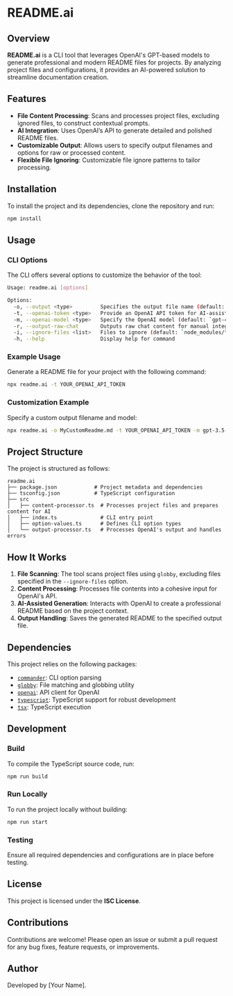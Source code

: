 # README.ai

## Overview

**README.ai** is a CLI tool that leverages OpenAI's GPT-based models to generate professional and modern README files for projects. By analyzing project files and configurations, it provides an AI-powered solution to streamline documentation creation.

## Features

- **File Content Processing**: Scans and processes project files, excluding ignored files, to construct contextual prompts.
- **AI Integration**: Uses OpenAI’s API to generate detailed and polished README files.
- **Customizable Output**: Allows users to specify output filenames and options for raw or processed content.
- **Flexible File Ignoring**: Customizable file ignore patterns to tailor processing.

## Installation

To install the project and its dependencies, clone the repository and run:

```bash
npm install
```

## Usage

### CLI Options

The CLI offers several options to customize the behavior of the tool:

```bash
Usage: readme.ai [options]

Options:
  -o, --output <type>         Specifies the output file name (default: `README.md`)
  -t, --openai-token <type>   Provide an OpenAI API token for AI-assisted README generation
  -m, --openai-model <type>   Specify the OpenAI model (default: `gpt-4`)
  -r, --output-raw-chat       Outputs raw chat content for manual integration (default: `false`)
  -i, --ignore-files <list>   Files to ignore (default: `node_modules/**,package-lock.json,dist/**`)
  -h, --help                  Display help for command
```

### Example Usage

Generate a README file for your project with the following command:

```bash
npx readme.ai -t YOUR_OPENAI_API_TOKEN
```

### Customization Example

Specify a custom output filename and model:

```bash
npx readme.ai -o MyCustomReadme.md -t YOUR_OPENAI_API_TOKEN -m gpt-3.5-turbo
```

## Project Structure

The project is structured as follows:

```
readme.ai
├── package.json            # Project metadata and dependencies
├── tsconfig.json           # TypeScript configuration
├── src
│   ├── content-processor.ts  # Processes project files and prepares content for AI
│   ├── index.ts              # CLI entry point
│   ├── option-values.ts      # Defines CLI option types
│   └── output-processor.ts   # Processes OpenAI's output and handles errors
```

## How It Works

1. **File Scanning**: The tool scans project files using `globby`, excluding files specified in the `--ignore-files` option.
2. **Content Processing**: Processes file contents into a cohesive input for OpenAI's API.
3. **AI-Assisted Generation**: Interacts with OpenAI to create a professional README based on the project context.
4. **Output Handling**: Saves the generated README to the specified output file.

## Dependencies

This project relies on the following packages:

- [`commander`](https://www.npmjs.com/package/commander): CLI option parsing
- [`globby`](https://www.npmjs.com/package/globby): File matching and globbing utility
- [`openai`](https://www.npmjs.com/package/openai): API client for OpenAI
- [`typescript`](https://www.npmjs.com/package/typescript): TypeScript support for robust development
- [`tsx`](https://www.npmjs.com/package/tsx): TypeScript execution

## Development

### Build

To compile the TypeScript source code, run:

```bash
npm run build
```

### Run Locally

To run the project locally without building:

```bash
npm run start
```

### Testing

Ensure all required dependencies and configurations are in place before testing.

## License

This project is licensed under the **ISC License**.

## Contributions

Contributions are welcome! Please open an issue or submit a pull request for any bug fixes, feature requests, or improvements.

## Author

Developed by [Your Name].
